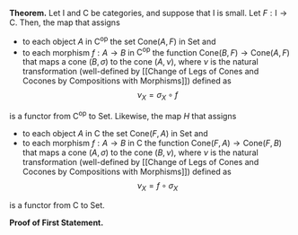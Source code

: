 **Theorem.** Let $\mathsf{I}$ and $\mathsf{C}$ be categories, and suppose that $\mathsf{I}$ is small. Let $F:\mathsf{I}\to \mathsf{C}$. Then, the map that assigns
- to each object $A$ in $\mathsf{C}^\text{op}$ the set $\text{Cone}(A,F)$ in $\mathsf{Set}$ and
- to each morphism $f:A\to B$ in $\mathsf{C}^\text{op}$ the function $\text{Cone}(B,F)\to \text{Cone}(A,F)$ that maps a cone $(B,\sigma)$ to the cone $(A,\nu)$, where $\nu$ is the natural transformation (well-defined by [[Change of Legs of Cones and Cocones by Compositions with Morphisms]]) defined as $$\nu_{X}=\sigma_{X}\circ f$$

is a functor from $\mathsf{C}^\text{op}$ to $\mathsf{Set}$. Likewise, the map $H$ that assigns
- to each object $A$ in $\mathsf{C}$ the set $\text{Cone}(F,A)$ in $\mathsf{Set}$ and
- to each morphism $f:A\to B$ in $\mathsf{C}$ the function $\text{Cone}(F,A)\to \text{Cone}(F,B)$ that maps a cone $(A,\sigma)$ to the cone $(B,\nu)$, where $\nu$ is the natural transformation (well-defined by [[Change of Legs of Cones and Cocones by Compositions with Morphisms]]) defined as $$\nu_{X}=f\circ\sigma_{X}$$

is a functor from $\mathsf{C}$ to $\mathsf{Set}$.

**Proof of First Statement.** 